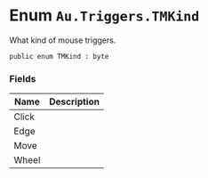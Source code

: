 # Enum `Au.Triggers.TMKind`

What kind of mouse triggers.

```
public enum TMKind : byte
```

### Fields

| Name | Description |
| --- | --- |
| Click |  |
| Edge |  |
| Move |  |
| Wheel |  |
